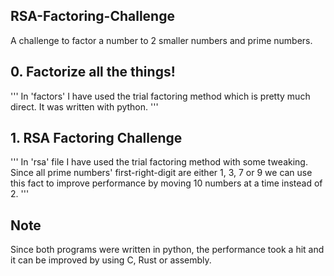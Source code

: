 ## RSA-Factoring-Challenge
A challenge to factor a number to 2 smaller numbers and prime numbers.

## 0. Factorize all the things!
'''
In 'factors' I have used the trial factoring method which is pretty much direct.
It was written with python.
'''

## 1. RSA Factoring Challenge
'''
In 'rsa' file I have used the trial factoring method with some tweaking.
Since all prime numbers' first-right-digit are either 1, 3, 7 or 9 we can
use this fact to improve performance by moving 10 numbers at a time instead
of 2.
'''

## Note
Since both programs were written in python, the performance took a hit and it
can be improved by using C, Rust or assembly.
